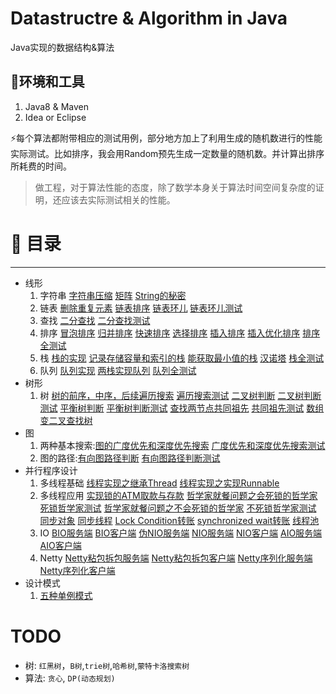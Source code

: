 # Datastructre & Algorithm in Java

Java实现的数据结构&算法

🔧环境和工具
------
  1. Java8 & Maven
  2. Idea or Eclipse

 ⚡️每个算法都附带相应的测试用例，部分地方加上了利用生成的随机数进行的性能实际测试。比如排序，我会用Random预先生成一定数量的随机数。并计算出排序所耗费的时间。

 > 做工程，对于算法性能的态度，除了数学本身关于算法时间空间复杂度的证明，还应该去实际测试相关的性能。
# 📖 目录
------
* 线形
  1. 字符串 [字符串压缩](https://github.com/razertory/datastructure/blob/master/src/main/java/org/razertory/datastructure/array/CompressStr.java) [矩阵](https://github.com/razertory/datastructure/blob/master/src/main/java/org/razertory/datastructure/array/SetZeroMatrix.java) [String的秘密](https://github.com/razertory/datastructure/blob/master/src/main/java/org/razertory/datastructure/string/StringEqual.java)
  2. 链表 [删除重复元素](https://github.com/razertory/datastructure/blob/master/src/main/java/org/razertory/datastructure/linkedlist/DeleteDups.java) [链表排序](https://github.com/razertory/datastructure/blob/master/src/main/java/org/razertory/datastructure/linkedlist/SortWithValue.java) [链表环儿](https://github.com/razertory/datastructure/blob/master/src/main/java/org/razertory/datastructure/linkedlist/LinkedListLoop.java) [链表环儿测试](https://github.com/razertory/datastructure/blob/master/src/test/java/org/razertory/datastructure/linkedlist/LinkedListLoopTest.java)
  3. 查找 [二分查找](https://github.com/razertory/datastructure/blob/master/src/main/java/org/razertory/datastructure/search/BinarySearch.java) [二分查找测试](https://github.com/razertory/datastructure/blob/master/src/test/java/org/razertory/datastructure/search/BinarySearchTest.java)
  4. 排序 [冒泡排序](https://github.com/razertory/datastructure/blob/master/src/main/java/org/razertory/datastructure/sort/BubbleSort.java) [归并排序](https://github.com/razertory/datastructure/blob/master/src/main/java/org/razertory/datastructure/sort/MergeSort.java) [快速排序](https://github.com/razertory/datastructure/blob/master/src/main/java/org/razertory/datastructure/sort/QuickSort.java) [选择排序](https://github.com/razertory/datastructure/blob/master/src/main/java/org/razertory/datastructure/sort/SelectionSort.java) [插入排序](https://github.com/razertory/datastructure/blob/master/src/main/java/org/razertory/datastructure/sort/InsertSort.java) [插入优化排序](https://github.com/razertory/datastructure/blob/master/src/main/java/org/razertory/datastructure/sort/InsertOptimizeSort.java) [排序全测试](https://github.com/razertory/datastructure/blob/master/src/test/java/org/razertory/datastructure/sort/SortTest.java)
  5. 栈 [栈的实现](https://github.com/razertory/datastructure/blob/master/src/main/java/org/razertory/datastructure/stack/Stack.java) [记录存储容量和索引的栈](https://github.com/razertory/datastructure/blob/master/src/main/java/org/razertory/datastructure/stack/StackCapacity.java) [能获取最小值的栈](https://github.com/razertory/datastructure/blob/master/src/main/java/org/razertory/datastructure/stack/StackWithMin.java) [汉诺塔](https://github.com/razertory/datastructure/blob/master/src/main/java/org/razertory/datastructure/stack/Hannotower.java) [栈全测试](https://github.com/razertory/datastructure/blob/master/src/test/java/org/razertory/datastructure/stack/StackTest.java)
  6. 队列 [队列实现](https://github.com/razertory/datastructure/blob/master/src/main/java/org/razertory/datastructure/queue/Queue.java) [两栈实现队列](https://github.com/razertory/datastructure/blob/master/src/main/java/org/razertory/datastructure/queue/QueueWith2Stack.java) [队列全测试](https://github.com/razertory/datastructure/blob/master/src/test/java/org/razertory/datastructure/queue/QueueTest.java)
* 树形
  1. 树 [树的前序，中序，后续遍历搜索](https://github.com/razertory/datastructure/blob/master/src/main/java/org/razertory/datastructure/tree/TreeSearch.java) [遍历搜索测试](https://github.com/razertory/datastructure/blob/master/src/test/java/org/razertory/datastructure/tree/TreeSearchTest.java) [二叉树判断](https://github.com/razertory/datastructure/blob/master/src/main/java/org/razertory/datastructure/tree/BinarySearchTree.java) [二叉树判断测试](https://github.com/razertory/datastructure/blob/master/src/test/java/org/razertory/datastructure/tree/BinarySearchTreeTest.java)  [平衡树判断](https://github.com/razertory/datastructure/blob/master/src/main/java/org/razertory/datastructure/tree/CheckBalanceTree.java) [平衡树判断测试](https://github.com/razertory/datastructure/blob/master/src/test/java/org/razertory/datastructure/tree/CheckBalanceTreeTest.java) [查找两节点共同祖先](https://github.com/razertory/datastructure/blob/master/src/main/java/org/razertory/datastructure/tree/CommonAncestorSearch.java) [共同祖先测试](https://github.com/razertory/datastructure/blob/master/src/test/java/org/razertory/datastructure/tree/CommonAncestorSearchTest.java) [数组变二叉查找树](https://github.com/razertory/datastructure/blob/master/src/main/java/org/razertory/datastructure/tree/MinBinaryTree.java)
* 图
  1. 两种基本搜索:[图的广度优先和深度优先搜索](https://github.com/razertory/datastructure/blob/master/src/main/java/org/razertory/datastructure/graph/GraphSearch.java) [广度优先和深度优先搜索测试](https://github.com/razertory/datastructure/blob/master/src/test/java/org/razertory/datastructure/graph/GraphSearchTest.java)
  2. 图的路径:[有向图路径判断](https://github.com/razertory/datastructure/blob/master/src/main/java/org/razertory/datastructure/graph/DirectedGraphPathCheck.java) [有向图路径判断测试](https://github.com/razertory/datastructure/blob/master/src/test/java/org/razertory/datastructure/graph/DirectedGraphPathCheckTest.java)
* 并行程序设计
  1. 多线程基础 [线程实现之继承Thread](https://github.com/razertory/datastructure/blob/master/src/main/java/org/razertory/datastructure/thread/ExtendThread.java) [线程实现之实现Runnable](https://github.com/razertory/datastructure/blob/master/src/main/java/org/razertory/datastructure/thread/RunableThread.java)
  2. 多线程应用 [实现锁的ATM取款与存款](https://github.com/razertory/datastructure/blob/master/src/main/java/org/razertory/datastructure/thread/LockedATM.java) [哲学家就餐问题之会死锁的哲学家](https://github.com/razertory/datastructure/blob/master/src/main/java/org/razertory/datastructure/thread/PhilosopherLocked.java) [死锁哲学家测试](https://github.com/razertory/datastructure/blob/master/src/main/java/org/razertory/datastructure/thread/PhilosopherLockedEat.java)  [哲学家就餐问题之不会死锁的哲学家](https://github.com/razertory/datastructure/blob/master/src/main/java/org/razertory/datastructure/thread/PhilosopherUnLocked.java) [不死锁哲学家测试](https://github.com/razertory/datastructure/blob/master/src/main/java/org/razertory/datastructure/thread/PhilosopherUnLockedEat.java) [同步对象](https://github.com/razertory/datastructure/blob/master/src/main/java/org/razertory/datastructure/thread/SynchronizedObject.java) [同步线程](https://github.com/razertory/datastructure/blob/master/src/main/java/org/razertory/datastructure/thread/SynchronizedThread.java) [Lock Condition转账](https://github.com/razertory/datastructure/blob/master/src/main/java/org/razertory/datastructure/thread/lockcondition/SynchBankTest.java) [synchronized wait转账](https://github.com/razertory/datastructure/blob/master/src/main/java/org/razertory/datastructure/thread/usesynchronized/SynchBankTest2.java) [线程池](https://github.com/razertory/datastructure/blob/master/src/main/java/org/razertory/datastructure/thread/threadpool/ThreadPoolTest.java)
  3. IO [BIO服务端](https://github.com/razertory/datastructure/blob/master/src/main/java/org/razertory/datastructure/io/bio/TimeServer.java) [BIO客户端](https://github.com/razertory/datastructure/blob/master/src/main/java/org/razertory/datastructure/io/bio/TimeClient.java) [伪NIO服务端](https://github.com/razertory/datastructure/blob/master/src/main/java/org/razertory/datastructure/io/fakenio/TimeServer.java) [NIO服务端](https://github.com/razertory/datastructure/blob/master/src/main/java/org/razertory/datastructure/io/nio/TimeServer.java) [NIO客户端](https://github.com/razertory/datastructure/blob/master/src/main/java/org/razertory/datastructure/io/nio/TimeClient.java) [AIO服务端](https://github.com/razertory/datastructure/blob/master/src/main/java/org/razertory/datastructure/io/aio/TimeServer.java) [AIO客户端](https://github.com/razertory/datastructure/blob/master/src/main/java/org/razertory/datastructure/io/aio/TimeClient.java)
  4. Netty [Netty粘包拆包服务端](https://github.com/razertory/datastructure/blob/master/src/main/java/org/razertory/datastructure/io/netty/tcpacketsplicing/TimeServer.java) [Netty粘包拆包客户端](https://github.com/razertory/datastructure/blob/master/src/main/java/org/razertory/datastructure/io/netty/tcpacketsplicing/TimeClient.java) [Netty序列化服务端](https://github.com/razertory/datastructure/blob/master/src/main/java/org/razertory/datastructure/io/netty/serializable/SubReqServer.java) [Netty序列化客户端](https://github.com/razertory/datastructure/blob/master/src/main/java/org/razertory/datastructure/io/netty/serializable/SubReqClient.java)
* 设计模式
  1. [五种单例模式](https://github.com/razertory/datastructure/blob/master/src/main/java/org/razertory/datastructure/designPatterns/singleton/Singleton.java)

# TODO
* 树: `红黑树`，`B树`,`trie树`,`哈希树`,`蒙特卡洛搜索树`
* 算法: `贪心`, `DP(动态规划)`
